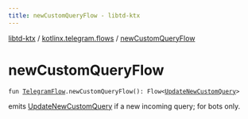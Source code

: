 ```yaml
---
title: newCustomQueryFlow - libtd-ktx
---
```


[libtd-ktx](../index.html) / [kotlinx.telegram.flows](index.html) / [newCustomQueryFlow](./new-custom-query-flow.html)

# newCustomQueryFlow

`fun `[`TelegramFlow`](../kotlinx.telegram.core/-telegram-flow/index.html)`.newCustomQueryFlow(): Flow<`[`UpdateNewCustomQuery`](https://tdlibx.github.io/td/docs/org/drinkless/td/libcore/telegram/TdApi.UpdateNewCustomQuery.html)`>`

emits [UpdateNewCustomQuery](https://tdlibx.github.io/td/docs/org/drinkless/td/libcore/telegram/TdApi.UpdateNewCustomQuery.html) if a new incoming query; for bots only.

